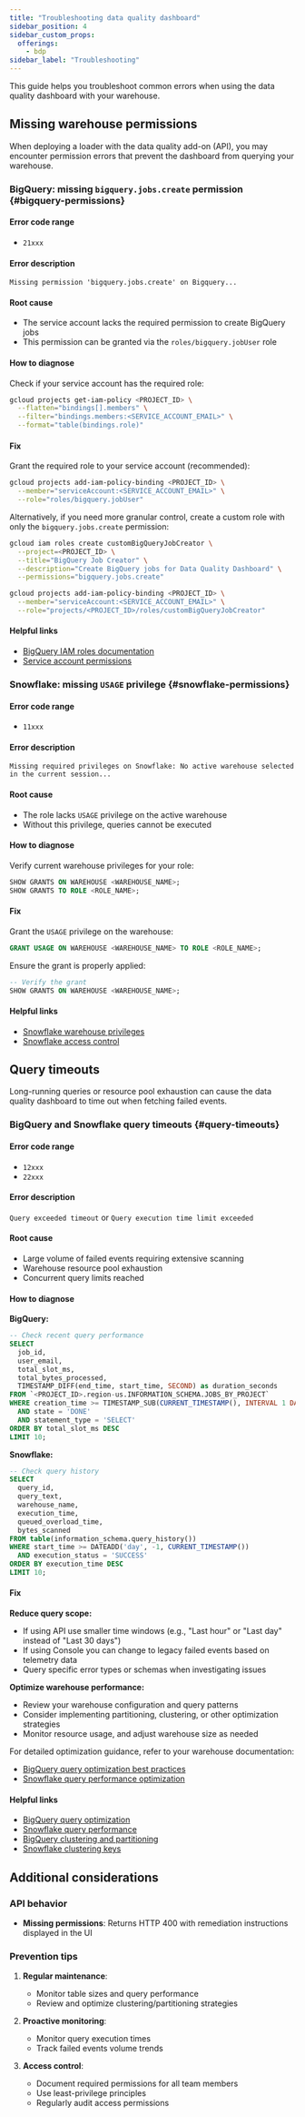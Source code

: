 ```yaml
---
title: "Troubleshooting data quality dashboard"
sidebar_position: 4
sidebar_custom_props:
  offerings:
    - bdp
sidebar_label: "Troubleshooting"
---
```


This guide helps you troubleshoot common errors when using the data quality dashboard with your warehouse.

## Missing warehouse permissions

When deploying a loader with the data quality add-on (API), you may encounter permission errors that prevent the dashboard from querying your warehouse.

### BigQuery: missing `bigquery.jobs.create` permission {#bigquery-permissions}

#### Error code range
- `21xxx`

#### Error description
`Missing permission 'bigquery.jobs.create' on Bigquery...`

#### Root cause
- The service account lacks the required permission to create BigQuery jobs
- This permission can be granted via the `roles/bigquery.jobUser` role

#### How to diagnose
Check if your service account has the required role:

```bash
gcloud projects get-iam-policy <PROJECT_ID> \
  --flatten="bindings[].members" \
  --filter="bindings.members:<SERVICE_ACCOUNT_EMAIL>" \
  --format="table(bindings.role)"
```

#### Fix
Grant the required role to your service account (recommended):

```bash
gcloud projects add-iam-policy-binding <PROJECT_ID> \
  --member="serviceAccount:<SERVICE_ACCOUNT_EMAIL>" \
  --role="roles/bigquery.jobUser"
```

Alternatively, if you need more granular control, create a custom role with only the `bigquery.jobs.create` permission:

```bash
gcloud iam roles create customBigQueryJobCreator \
  --project=<PROJECT_ID> \
  --title="BigQuery Job Creator" \
  --description="Create BigQuery jobs for Data Quality Dashboard" \
  --permissions="bigquery.jobs.create"

gcloud projects add-iam-policy-binding <PROJECT_ID> \
  --member="serviceAccount:<SERVICE_ACCOUNT_EMAIL>" \
  --role="projects/<PROJECT_ID>/roles/customBigQueryJobCreator"
```

#### Helpful links
- [BigQuery IAM roles documentation](https://cloud.google.com/bigquery/docs/access-control#bigquery)
- [Service account permissions](https://cloud.google.com/iam/docs/service-accounts)

### Snowflake: missing `USAGE` privilege {#snowflake-permissions}

#### Error code range
- `11xxx`

#### Error description
`Missing required privileges on Snowflake: No active warehouse selected in the current session...`

#### Root cause
- The role lacks `USAGE` privilege on the active warehouse
- Without this privilege, queries cannot be executed

#### How to diagnose
Verify current warehouse privileges for your role:

```sql
SHOW GRANTS ON WAREHOUSE <WAREHOUSE_NAME>;
SHOW GRANTS TO ROLE <ROLE_NAME>;
```

#### Fix
Grant the `USAGE` privilege on the warehouse:

```sql
GRANT USAGE ON WAREHOUSE <WAREHOUSE_NAME> TO ROLE <ROLE_NAME>;
```

Ensure the grant is properly applied:

```sql
-- Verify the grant
SHOW GRANTS ON WAREHOUSE <WAREHOUSE_NAME>;
```

#### Helpful links
- [Snowflake warehouse privileges](https://docs.snowflake.com/en/user-guide/security-access-control-privileges#warehouse-privileges)
- [Snowflake access control](https://docs.snowflake.com/en/user-guide/security-access-control-overview)

## Query timeouts

Long-running queries or resource pool exhaustion can cause the data quality dashboard to time out when fetching failed events.

### BigQuery and Snowflake query timeouts {#query-timeouts}

#### Error code range
- `12xxx`
- `22xxx`
  
#### Error description
`Query exceeded timeout` or `Query execution time limit exceeded`

#### Root cause
- Large volume of failed events requiring extensive scanning
- Warehouse resource pool exhaustion
- Concurrent query limits reached

#### How to diagnose

**BigQuery:**
```sql
-- Check recent query performance
SELECT
  job_id,
  user_email,
  total_slot_ms,
  total_bytes_processed,
  TIMESTAMP_DIFF(end_time, start_time, SECOND) as duration_seconds
FROM `<PROJECT_ID>.region-us.INFORMATION_SCHEMA.JOBS_BY_PROJECT`
WHERE creation_time >= TIMESTAMP_SUB(CURRENT_TIMESTAMP(), INTERVAL 1 DAY)
  AND state = 'DONE'
  AND statement_type = 'SELECT'
ORDER BY total_slot_ms DESC
LIMIT 10;
```

**Snowflake:**
```sql
-- Check query history
SELECT
  query_id,
  query_text,
  warehouse_name,
  execution_time,
  queued_overload_time,
  bytes_scanned
FROM table(information_schema.query_history())
WHERE start_time >= DATEADD('day', -1, CURRENT_TIMESTAMP())
  AND execution_status = 'SUCCESS'
ORDER BY execution_time DESC
LIMIT 10;
```

#### Fix

**Reduce query scope:**
- If using API use smaller time windows (e.g., "Last hour" or "Last day" instead of "Last 30 days")
- If using Console you can change to legacy failed events based on telemetry data
- Query specific error types or schemas when investigating issues

**Optimize warehouse performance:**
- Review your warehouse configuration and query patterns
- Consider implementing partitioning, clustering, or other optimization strategies
- Monitor resource usage, and adjust warehouse size as needed

For detailed optimization guidance, refer to your warehouse documentation:
- [BigQuery query optimization best practices](https://cloud.google.com/bigquery/docs/best-practices-performance-overview)
- [Snowflake query performance optimization](https://docs.snowflake.com/en/user-guide/performance-query-optimization)

#### Helpful links
- [BigQuery query optimization](https://cloud.google.com/bigquery/docs/best-practices-performance-overview)
- [Snowflake query performance](https://docs.snowflake.com/en/user-guide/performance-query-optimization)
- [BigQuery clustering and partitioning](https://cloud.google.com/bigquery/docs/clustered-tables)
- [Snowflake clustering keys](https://docs.snowflake.com/en/user-guide/tables-clustering-keys)

## Additional considerations

### API behavior

- **Missing permissions**: Returns HTTP 400 with remediation instructions displayed in the UI

### Prevention tips

1. **Regular maintenance**:
   - Monitor table sizes and query performance
   - Review and optimize clustering/partitioning strategies

2. **Proactive monitoring**:
   - Monitor query execution times
   - Track failed events volume trends

3. **Access control**:
   - Document required permissions for all team members
   - Use least-privilege principles
   - Regularly audit access permissions
